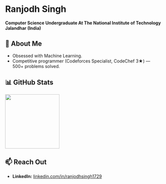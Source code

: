 # Ranjodh Singh
**Computer Science Undergraduate At The National Institute of Technology Jalandhar (India)**


## 🚀 About Me
- Obsessed with Machine Learning.
- Competitive programmer (Codeforces Specialist, CodeChef 3★) — 500+ problems solved.


## 📊 GitHub Stats
<span><img height=175 align="center" src="https://github-readme-stats.vercel.app/api?username=ranjodhsingh1729&show_icons=true&include_all_commits=true&count_private=true" /></span>
<!-- <span><img height=175 align="center" src="https://github-readme-stats.vercel.app/api/top-langs?username=ranjodhsingh1729&include_all_commits=true&count_private=true&layout=compact" /></span> -->

<!--
## 🏆 Github Trophies
<span><img height=200 align="center" src="https://github-profile-trophy.vercel.app/?username=ranjodhsingh1729" /></span>
-->

## 📫 Reach Out
- **LinkedIn:** [linkedin.com/in/ranjodhsingh1729](https://linkedin.com/in/ranjodhsingh1729)
